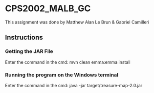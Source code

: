 # CPS2002_MALB_GC

This assignment was done by Matthew Alan Le Brun & Gabriel Camilleri

## Instructions
### Getting the JAR File

Enter the command in the cmd:
mvn clean emma:emma install

### Running the program on the Windows terminal

Enter the command in the cmd:
java -jar target/treasure-map-2.0.jar

